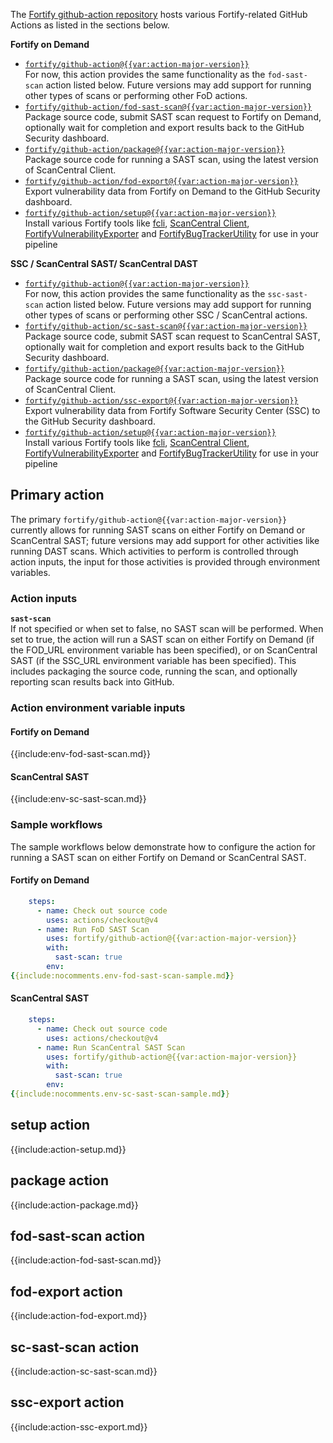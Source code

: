 The [Fortify github-action repository]({{repo-url}}) hosts various Fortify-related GitHub Actions as listed in the sections below.

**Fortify on Demand**

* [`fortify/github-action@{{var:action-major-version}}`](#primary-action)  
  For now, this action provides the same functionality as the `fod-sast-scan` action listed below. Future versions may add support for running other types of scans or performing other FoD actions.
* [`fortify/github-action/fod-sast-scan@{{var:action-major-version}}`](#fod-sast-scan-action)  
  Package source code, submit SAST scan request to Fortify on Demand, optionally wait for completion and export results back to the GitHub Security dashboard.
* [`fortify/github-action/package@{{var:action-major-version}}`](#package-action)  
  Package source code for running a SAST scan, using the latest version of ScanCentral Client.
* [`fortify/github-action/fod-export@{{var:action-major-version}}`](#fod-export-action)  
  Export vulnerability data from Fortify on Demand to the GitHub Security dashboard.
* [`fortify/github-action/setup@{{var:action-major-version}}`](#setup-action)  
  Install various Fortify tools like [fcli](https://github.com/fortify/fcli), [ScanCentral Client]({{var:sc-client-doc-base-url}}#A_Clients.htm), [FortifyVulnerabilityExporter](https://github.com/fortify/FortifyVulnerabilityExporter) and [FortifyBugTrackerUtility](https://github.com/fortify-ps/FortifyBugTrackerUtility) for use in your pipeline
  
**SSC / ScanCentral SAST/ ScanCentral DAST**

* [`fortify/github-action@{{var:action-major-version}}`](#primary-action)  
  For now, this action provides the same functionality as the `ssc-sast-scan` action listed below. Future versions may add support for running other types of scans or performing other SSC / ScanCentral actions.
* [`fortify/github-action/sc-sast-scan@{{var:action-major-version}}`](#sc-sast-scan-action)  
  Package source code, submit SAST scan request to ScanCentral SAST, optionally wait for completion and export results back to the GitHub Security dashboard.
* [`fortify/github-action/package@{{var:action-major-version}}`](#package-action)  
  Package source code for running a SAST scan, using the latest version of ScanCentral Client.
* [`fortify/github-action/ssc-export@{{var:action-major-version}}`](#ssc-export-action)  
  Export vulnerability data from Fortify Software Security Center (SSC) to the GitHub Security dashboard.
* [`fortify/github-action/setup@{{var:action-major-version}}`](#setup-action)  
  Install various Fortify tools like [fcli](https://github.com/fortify/fcli), [ScanCentral Client]({{var:sc-client-doc-base-url}}#A_Clients.htm), [FortifyVulnerabilityExporter](https://github.com/fortify/FortifyVulnerabilityExporter) and [FortifyBugTrackerUtility](https://github.com/fortify-ps/FortifyBugTrackerUtility) for use in your pipeline

## Primary action

The primary `fortify/github-action@{{var:action-major-version}}` currently allows for running SAST scans on either Fortify on Demand or ScanCentral SAST; future versions may add support for other activities like running DAST scans. Which activities to perform is controlled through action inputs, the input for those activities is provided through environment variables.

### Action inputs

**`sast-scan`**    
If not specified or when set to false, no SAST scan will be performed. When set to true, the action will run a SAST scan on either Fortify on Demand (if the FOD_URL environment variable has been specified), or on ScanCentral SAST (if the SSC_URL environment variable has been specified). This includes packaging the source code, running the scan, and optionally reporting scan results back into GitHub. 

### Action environment variable inputs

#### Fortify on Demand

{{include:env-fod-sast-scan.md}}

#### ScanCentral SAST

{{include:env-sc-sast-scan.md}}

### Sample workflows

The sample workflows below demonstrate how to configure the action for running a SAST scan on either Fortify on Demand or ScanCentral SAST.

#### Fortify on Demand

```yaml
    steps:    
      - name: Check out source code
        uses: actions/checkout@v4  
      - name: Run FoD SAST Scan
        uses: fortify/github-action@{{var:action-major-version}}
        with:
          sast-scan: true
        env:
{{include:nocomments.env-fod-sast-scan-sample.md}}
```

#### ScanCentral SAST

```yaml
    steps:    
      - name: Check out source code
        uses: actions/checkout@v4  
      - name: Run ScanCentral SAST Scan
        uses: fortify/github-action@{{var:action-major-version}}
        with:
          sast-scan: true
        env:
{{include:nocomments.env-sc-sast-scan-sample.md}}
```

## setup action

{{include:action-setup.md}}

## package action

{{include:action-package.md}}

## fod-sast-scan action

{{include:action-fod-sast-scan.md}}

## fod-export action

{{include:action-fod-export.md}}

## sc-sast-scan action

{{include:action-sc-sast-scan.md}}

## ssc-export action

{{include:action-ssc-export.md}}
